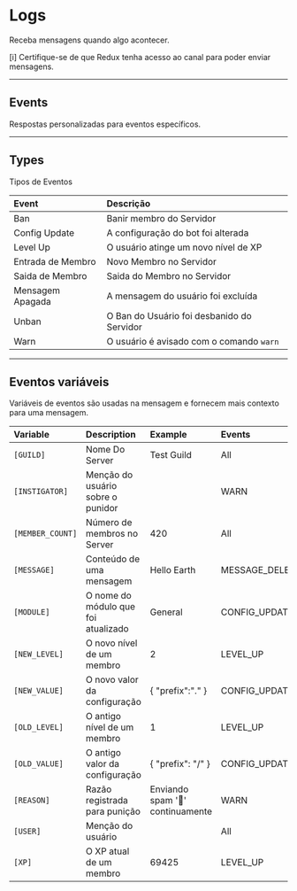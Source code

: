 # Logs
Receba mensagens quando algo acontecer.

[i] Certifique-se de que Redux tenha acesso ao canal para poder enviar mensagens.

---

## Events
Respostas personalizadas para eventos específicos.

---

## Types
Tipos de Eventos

Event               | Descrição
:-------------------|:----------------------------
Ban                 | Banir membro do Servidor
Config Update       | A configuração do bot foi alterada
Level Up            | O usuário atinge um novo nível de XP
Entrada de Membro   | Novo Membro no Servidor
Saida de Membro     | Saida do Membro no Servidor
Mensagem Apagada    | A mensagem do usuário foi excluída
Unban               | O Ban do Usuário foi desbanido do Servidor
Warn                | O usuário é avisado com o comando `warn`

---

## Eventos variáveis
Variáveis ​​de eventos são usadas na mensagem e fornecem mais contexto para uma mensagem.

Variable        | Description                           | Example             | Events
:---------------|:--------------------------------------|:--------------------|:-----------------------------|
`[GUILD]`         | Nome Do Server                      | Test Guild          | All        
`[INSTIGATOR]`    | Menção do usuário sobre o punidor   | <BotUser>           | WARN        
`[MEMBER_COUNT]`  | Número de membros no Server         | 420                 | All
`[MESSAGE]`       | Conteúdo de uma mensagem            | Hello Earth         | MESSAGE_DELETED
`[MODULE]`        | O nome do módulo que foi atualizado | General             | CONFIG_UPDATE
`[NEW_LEVEL]`     | O novo nível de um membro           | 2                   | LEVEL_UP
`[NEW_VALUE]`     | O novo valor da configuração        | { "prefix":"." }    | CONFIG_UPDATE
`[OLD_LEVEL]`     | O antigo nível de um membro         | 1                   | LEVEL_UP
`[OLD_VALUE]`     | O antigo valor da configuração      | { "prefix": "/" }   | CONFIG_UPDATE
`[REASON]`        | Razão registrada para punição       | Enviando spam '🤔' continuamente      | WARN
`[USER]`          | Menção do usuário                   | <User>              | All
`[XP]`            | O XP atual de um membro             | 69425               | LEVEL_UP